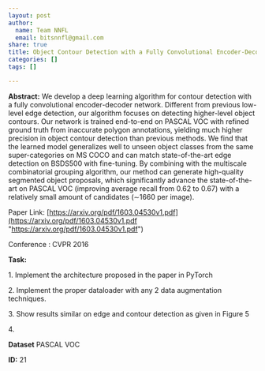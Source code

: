 ```yaml
---
layout: post
author:
  name: Team NNFL
  email: bitsnnfl@gmail.com
share: true
title: Object Contour Detection with a Fully Convolutional Encoder-Decoder Network
categories: []
tags: []

---
```

**Abstract:** We develop a deep learning algorithm for contour detection with a fully convolutional encoder-decoder network. Different from previous low-level edge detection, our algorithm focuses on detecting higher-level object contours. Our network is trained end-to-end on PASCAL VOC with refined ground truth from inaccurate polygon annotations, yielding much higher precision in object contour detection than previous methods. We find that the learned model generalizes well to unseen object classes from the same super-categories on MS COCO and can match state-of-the-art edge detection on BSDS500 with fine-tuning. By combining with the multiscale combinatorial grouping algorithm, our method can generate high-quality segmented object proposals, which significantly advance the state-of-the-art on PASCAL VOC (improving average recall from 0.62 to 0.67) with a relatively small amount of candidates (∼1660 per image).

Paper Link: [https://arxiv.org/pdf/1603.04530v1.pdf](https://arxiv.org/pdf/1603.04530v1.pdf "https://arxiv.org/pdf/1603.04530v1.pdf")

Conference : CVPR 2016

**Task:**

1\. Implement the architecture proposed in the paper in PyTorch

2\. Implement the proper dataloader with any 2 data augmentation techniques.

3\. Show results similar on edge and contour detection as given in Figure 5

4\. 

 

**Dataset** PASCAL VOC

**ID:** 21